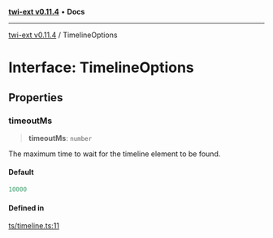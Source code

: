 [**twi-ext v0.11.4**](../README.md) • **Docs**

***

[twi-ext v0.11.4](../README.md) / TimelineOptions

# Interface: TimelineOptions

## Properties

### timeoutMs

> **timeoutMs**: `number`

The maximum time to wait for the timeline element to be found.

#### Default

```ts
10000
```

#### Defined in

[ts/timeline.ts:11](https://github.com/Robot-Inventor/twi-ext/blob/03168b941ce741c510b889fc4bbe7294b3071dcd/src/ts/timeline.ts#L11)
